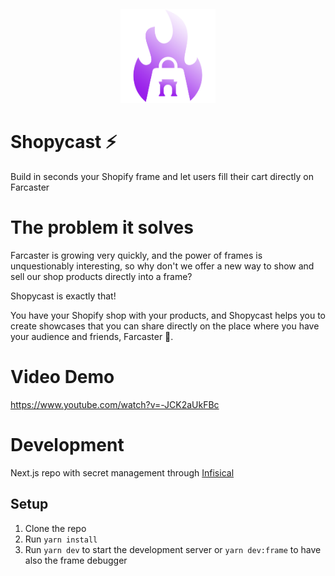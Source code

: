 <p align="center" style="width: 30%; margin: 2em auto">
  <img src="/public/images/logo.png" />
</p>

# Shopycast ⚡

Build in seconds your Shopify frame and let users fill their cart directly on Farcaster

# The problem it solves

Farcaster is growing very quickly, and the power of frames is unquestionably interesting, so why don't we offer a new way to show and sell our shop products directly into a frame?

Shopycast is exactly that!

You have your Shopify shop with your products, and Shopycast helps you to create showcases that you can share directly on the place where you have your audience and friends, Farcaster 💜.

# Video Demo

https://www.youtube.com/watch?v=-JCK2aUkFBc

# Development

Next.js repo with secret management through [Infisical](https://infisical.com/docs/documentation/guides/nextjs-vercel)

## Setup

1. Clone the repo
2. Run `yarn install`
3. Run `yarn dev` to start the development server or `yarn dev:frame` to have also the frame debugger
